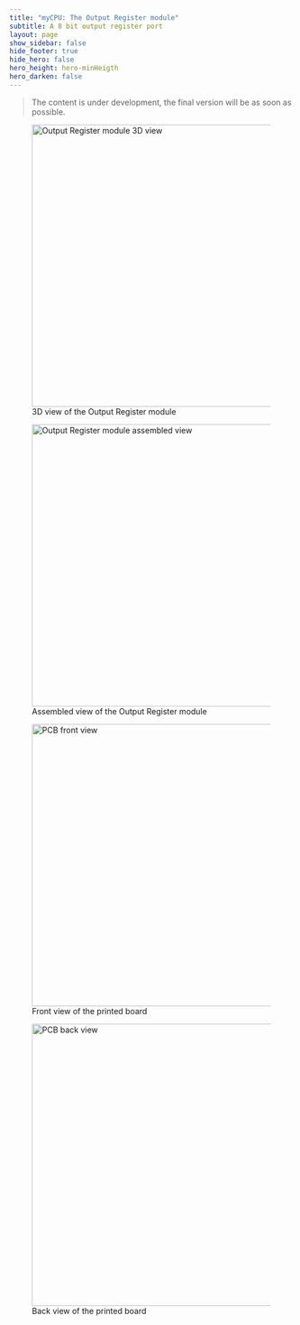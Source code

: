 ```yaml
---
title: "myCPU: The Output Register module"
subtitle: A 8 bit output register port
layout: page
show_sidebar: false
hide_footer: true
hide_hero: false
hero_height: hero-minHeigth
hero_darken: false
---
```

> The content is under development, the final version will be as soon as possible.

<figure class="center">
    <img src="{{ site.baseurl }}/img/mycpu/modules/output_register/output_register_8b_3dview.png" alt="Output Register module 3D view" title="3D view of the Output Register module" width="500px">
    <figcaption>3D view of the Output Register module</figcaption>
</figure>
<figure class="center">
    <img src="{{ site.baseurl }}/img/mycpu/modules/output_register/output_register_8b_assembled.png" alt="Output Register module assembled view" title="Assembled view of the Output Register module" width="500px">
    <figcaption>Assembled view of the Output Register module</figcaption>
</figure>
<figure class="center">
    <img src="{{ site.baseurl }}/img/mycpu/modules/output_register/output_register_8b_clear_front.png" alt="PCB front view" title="Front view of the printed board" width="500px">
    <figcaption>Front view of the printed board</figcaption>
</figure>
<figure class="center">
    <img src="{{ site.baseurl }}/img/mycpu/modules/output_register/output_register_8b_clear_back.png" alt="PCB back view" title="Back view of the printed board" width="500px">
    <figcaption>Back view of the printed board</figcaption>
</figure>
